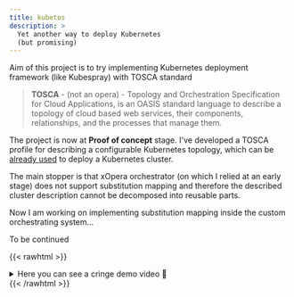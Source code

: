 ```yaml
---
title: kubetos
description: >
  Yet another way to deploy Kubernetes
  (but promising)
---
```


Aim of this project is to try implementing Kubernetes deployment framework (like Kubespray) with TOSCA standard

> **TOSCA** - (not an opera) - Topology and Orchestration Specification for Cloud Applications, is an OASIS standard language to describe a topology of cloud based web services, their components, relationships, and the processes that manage them.

The project is now at **Proof of concept** stage. I've developed a TOSCA profile for describing a configurable Kubernetes topology, which can be [already used](https://github.com/Shishqa/kubetos) to deploy a Kubernetes cluster.

The main stopper is that xOpera orchestrator (on which I relied at an early stage) does not support substitution mapping and therefore the described cluster description cannot be decomposed into reusable parts.

Now I am working on implementing substitution mapping inside the custom orchestrating system...

To be continued

{{< rawhtml >}}
<details>
<summary>Here you can see a cringe demo video 🌚</summary>
<br>
<div class="is-center">
  <iframe width="560" height="315" src="https://www.youtube.com/embed/s8TprVkiX-c" title="YouTube video player" frameborder="0" allow="accelerometer; autoplay; clipboard-write; encrypted-media; gyroscope; picture-in-picture" allowfullscreen></iframe>
</div>
</details>
{{< /rawhtml >}}


